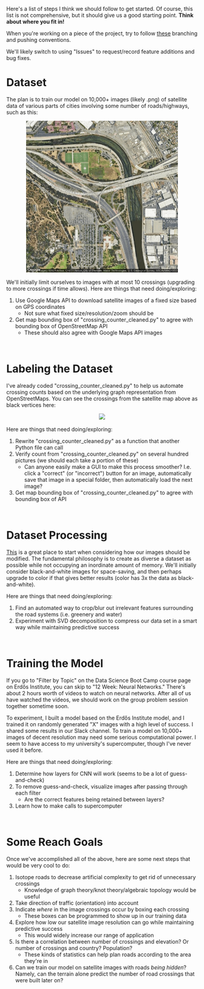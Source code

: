 Here's a list of steps I think we should follow to get started. Of course, this list is not comprehensive, but it should give us a good starting point. **Think about where you fit in!**

When you're working on a piece of the project, try to follow [these](https://github.com/jableable/road-project/blob/main/collaboration-guide.md) branching and pushing conventions.

We'll likely switch to using "Issues" to request/record feature additions and bug fixes.

# Dataset
The plan is to train our model on 10,000+ images (likely .png) of satellite data of various parts of cities involving some number of roads/highways, such as this:

<p align = "center">
<img src="./assets/images/la_sat_map.png" width="400" />
</p>

We'll initially limit ourselves to images with at most 10 crossings (upgrading to more crossings if time allows). Here are things that need doing/exploring:

1. Use Google Maps API to download satellite images of a fixed size based on GPS coordinates
    * Not sure what fixed size/resolution/zoom should be
2. Get map bounding box of "crossing_counter_cleaned.py" to agree with bounding box of OpenStreetMap API
    * These should also agree with Google Maps API images

&nbsp;

# Labeling the Dataset

I've already coded "crossing_counter_cleaned.py" to help us automate crossing counts based on the underlying graph representation from OpenStreetMaps. You can see the crossings from the satellite map above as black vertices here:

<p align = "center">
<img src="./assets/images/la_combined_map.png" width="400" />
</p>

Here are things that need doing/exploring:

1. Rewrite "crossing_counter_cleaned.py" as a function that another Python file can call
2. Verify count from "crossing_counter_cleaned.py" on several hundred pictures (we should each take a portion of these)
    * Can anyone easily make a GUI to make this process smoother? I.e. click a "correct" (or "incorrect") button for an image, automatically save that image in a special folder, then automatically load the next image? 
3. Get map bounding box of "crossing_counter_cleaned.py" to agree with bounding box of API

&nbsp;

# Dataset Processing

[This](https://rock-feller.github.io/intro.html) is a great place to start when considering how our images should be modified. The fundamental philosophy is to create as diverse a dataset as possible while not occupying an inordinate amount of memory. We'll initially consider black-and-white images for space-saving, and then perhaps upgrade to color if that gives better results (color has 3x the data as black-and-white).

Here are things that need doing/exploring:

1. Find an automated way to crop/blur out irrelevant features surrounding the road systems (i.e. greenery and water)
2. Experiment with SVD decomposition to compress our data set in a smart way while maintaining predictive success

&nbsp;

# Training the Model

If you go to "Filter by Topic" on the Data Science Boot Camp course page on Erdős Institute, you can skip to "12 Week: Neural Networks." There's about 2 hours worth of videos to watch on neural networks. After all of us have watched the videos, we should work on the group problem session together sometime soon.

To experiment, I built a model based on the Erdős Institute model, and I trained it on randomly generated "X" images with a high level of success. I shared some results in our Slack channel. To train a model on 10,000+ images of decent resolution may need some serious computational power. I seem to have access to my university's supercomputer, though I've never used it before.

Here are things that need doing/exploring:

1. Determine how layers for CNN will work (seems to be a lot of guess-and-check)
2. To remove guess-and-check, visualize images after passing through each filter
    * Are the correct features being retained between layers?
3. Learn how to make calls to supercomputer


&nbsp;

# Some Reach Goals

Once we've accomplished all of the above, here are some next steps that would be very cool to do:

1. Isotope roads to decrease artificial complexity to get rid of unnecessary crossings
    * Knowledge of graph theory/knot theory/algebraic topology would be useful
2. Take direction of traffic (orientation) into account
3. Indicate <i>where</i> in the image crossings occur by boxing each crossing
    * These boxes can be programmed to show up in our training data
4. Explore how low our satellite image resolution can go while maintaining predictive success
    * This would widely increase our range of application
5. Is there a correlation between number of crossings and elevation? Or number of crossings and country? Population?
    * These kinds of statistics can help plan roads according to the area they're in
6. Can we train our model on satellite images with roads _being hidden_? Namely, can the terrain alone predict the number of road crossings that were built later on?


